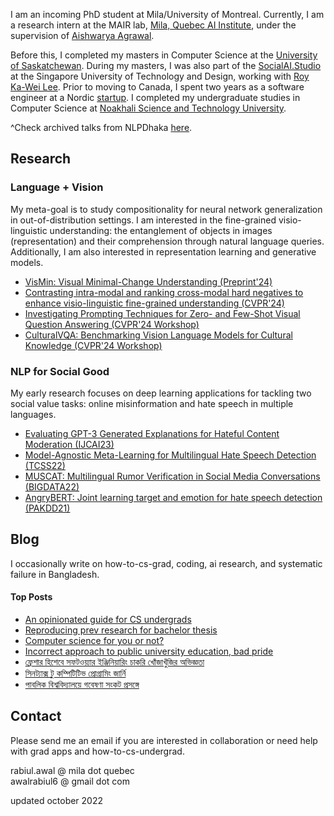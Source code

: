 I am an incoming PhD student at Mila/University of Montreal. Currently, I am a research intern at the MAIR lab, [Mila, Quebec AI Institute](https://mila.quebec/en/), under the supervision of [Aishwarya Agrawal](https://www.iro.umontreal.ca/~agrawal/). 

Before this, I completed my masters in Computer Science at the [University of Saskatchewan](https://www.cs.usask.ca/). During my masters, I was also part of the [SocialAI.Studio](https://www.socialai.studio/home) at the Singapore University of Technology and Design, working with [Roy Ka-Wei Lee](https://info.roylee.sg/).  Prior to moving to Canada, I spent two years as a software engineer at a Nordic [startup](https://www.goava.com/sv/). I completed my undergraduate studies in Computer Science at [Noakhali Science and Technology University](https://nstu.edu.bd/).

^Check archived talks from NLPDhaka [here](http://nlpdhaka.com/).


## Research
### Language + Vision

My meta-goal is to study compositionality for neural network generalization in out-of-distribution settings. I am interested in the fine-grained visio-linguistic understanding: the entanglement of objects in images (representation) and their comprehension through natural language queries. Additionally, I am also interested in representation learning and generative models.

- [VisMin: Visual Minimal-Change Understanding (Preprint'24)](https://rabiul.me/vismin/)
- [Contrasting intra-modal and ranking cross-modal hard negatives to enhance visio-linguistic fine-grained understanding (CVPR'24)](https://arxiv.org/abs/2306.08832) 
- [Investigating Prompting Techniques for Zero- and Few-Shot Visual Question Answering (CVPR'24 Workshop)](https://arxiv.org/abs/2306.09996)
- [CulturalVQA: Benchmarking Vision Language Models for Cultural Knowledge (CVPR'24 Workshop)]()

### NLP for Social Good
My early research focuses on deep learning applications for tackling two social value tasks: online misinformation and hate speech in multiple languages.

- [Evaluating GPT-3 Generated Explanations for Hateful Content Moderation (IJCAI23)](https://arxiv.org/abs/2305.17680)
- [Model-Agnostic Meta-Learning for Multilingual Hate Speech Detection (TCSS22)](https://arxiv.org/abs/2303.02513)
- [MUSCAT: Multilingual Rumor Verification in Social Media Conversations (BIGDATA22)](https://ieeexplore.ieee.org/abstract/document/10021113/)
- [AngryBERT: Joint learning target and emotion for hate speech detection (PAKDD21)](https://arxiv.org/pdf/2103.11800.pdf)

## Blog
I occasionally write on how-to-cs-grad, coding, ai research, and systematic failure in Bangladesh.

<div class="popular-posts bg-light-gray p-24">
<h4> Top Posts </h4>
    <ul>
        <li> <a href="https://rabiul.me/cs/2022/10/23/an-opinionated-guide-for-cs-undergrads/">An opinionated guide for CS undergrads</a> </li>
        <li> <a href="https://rabiul.me/cs/2020/07/01/reproducing-sota-works-as-a-pathway-to-get-into-research-and-preparation-for-a-bachelor-thesis/">Reproducing prev research for bachelor thesis</a> </li>
        <li> <a href="https://rabiul.me/cs/2017/11/08/computer-science-for-you-or-not-words-for-nstuan/">Computer science for you or not?</a> </li>
        <li> <a href="https://rabiul.me/cs/2017/11/10/pride-and-prejudice-public-university-of-bangladesh/">Incorrect approach to public university education, bad pride</a> </li>
        <li> <a href="https://rabiul.me/cs/2019/01/30/software-engineering-job-hacking-as-a-fresh-graduate-nstu/">ফ্রেশার হিশেবে সফটওয়্যার ইঞ্জিনিয়ারিং চাকরি খোঁজাখুঁজির অভিজ্ঞতা</a> </li>
        <li> <a href="https://rabiul.me/computation/2016/05/01/syntax-to-competitive-programming">সিনট্যাক্স টু কম্পিটিটিভ প্রোগ্রামিং জার্নি</a> </li>
        <li> <a href="https://rabiul.me/cs/2018/10/29/public-university-research/">পাবলিক বিশ্ববিদ্যালয়ে গবেষণা সংকট প্রসঙ্গে
</a> </li>
    </ul>
</div>

## Contact 
Please send me an email if you are interested in collaboration or need help with grad apps and how-to-cs-undergrad.

rabiul.awal @ mila dot quebec  
awalrabiul6 @ gmail dot com

updated october 2022